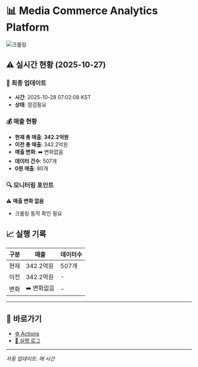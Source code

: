 # 📊 Media Commerce Analytics Platform

![크롤링](https://img.shields.io/badge/크롤링-점검필요-yellow)

## ⚠️ 실시간 현황 (2025-10-27)

### 📍 최종 업데이트
- **시간**: 2025-10-28 07:02:08 KST
- **상태**: 점검필요

### 💰 매출 현황
- **현재 총 매출**: **342.2억원**
- **이전 총 매출**: 342.2억원
- **매출 변화**: ➡️ 변화없음
- **데이터 건수**: 507개
- **0원 매출**: 80개

### 🔍 모니터링 포인트

⚠️ **매출 변화 없음**
- 크롤링 동작 확인 필요


## 📈 실행 기록

| 구분 | 매출 | 데이터수 |
|------|------|----------|
| 현재 | 342.2억원 | 507개 |
| 이전 | 342.2억원 | - |
| 변화 | ➡️ 변화없음 | - |

---

## 🔗 바로가기

- [⚙️ Actions](../../actions)
- [📝 실행 로그](../../actions/workflows/daily_scraping.yml)

---

*자동 업데이트: 매 시간*
